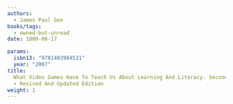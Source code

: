 ```yaml
---
authors:
  - James Paul Gee
books/tags:
  - owned-but-unread
date: 1800-06-17

params:
  isbn13: "9781403984531"
  year: "2007"
title:
  What Video Games Have To Teach Us About Learning And Literacy. Second Edition
  - Revised And Updated Edition
weight: 1
---
```


<!--more-->

